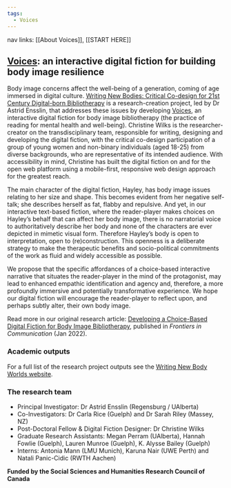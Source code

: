 ```yaml
---
tags:
  - Voices
---
```

nav links: [[About Voices]], [[START HERE]]

## [Voices](https://writing-new-bodies.web.app/): an interactive digital fiction for building body image resilience

Body image concerns affect the well-being of a generation, coming of age immersed in digital culture. [Writing New Bodies: Critical Co-design for 21st Century Digital-born Bibliotherapy](https://sites.google.com/ualberta.ca/writingnewbodies) is a research-creation project, led by Dr Astrid Ensslin, that addresses these issues by developing [Voices](https://writing-new-bodies.web.app/), an interactive digital fiction for body image bibliotherapy (the practice of reading for mental health and well-being). Christine Wilks is the researcher-creator on the transdisciplinary team, responsible for writing, designing and developing the digital fiction, with the critical co-design participation of a group of young women and non-binary individuals (aged 18-25) from diverse backgrounds, who are representative of its intended audience. With accessibility in mind, Christine has built the digital fiction on and for the open web platform using a mobile-first, responsive web design approach for the greatest reach.

The main character of the digital fiction, Hayley, has body image issues relating to her size and shape. This becomes evident from her negative self-talk; she describes herself as fat, flabby and repulsive. And yet, in our interactive text-based fiction, where the reader-player makes choices on Hayley’s behalf that can affect her body image, there is no narratorial voice to authoritatively describe her body and none of the characters are ever depicted in mimetic visual form. Therefore Hayley’s body is open to interpretation, open to (re)construction. This openness is a deliberate strategy to make the therapeutic benefits and socio-political commitments of the work as fluid and widely accessible as possible.

We propose that the specific affordances of a choice-based interactive narrative that situates the reader-player in the mind of the protagonist, may lead to enhanced empathic identification and agency and, therefore, a more profoundly immersive and potentially transformative experience. We hope our digital fiction will encourage the reader-player to reflect upon, and perhaps subtly alter, their own body image.

Read more in our original research article: [Developing a Choice-Based Digital Fiction for Body Image Bibliotherapy](https://www.frontiersin.org/articles/10.3389/fcomm.2021.786465/full), published in _Frontiers in Communication_ (Jan 2022).

### Academic outputs

For a full list of the research project outputs see the [Writing New Body Worlds website](https://sites.google.com/ualberta.ca/writingnewbodies/project-outputs).

### The research team

- Principal Investigator: Dr Astrid Ensslin (Regensburg / UAlberta)
- Co-Investigators: Dr Carla Rice (Guelph) and Dr Sarah Riley (Massey, NZ)
- Post-Doctoral Fellow & Digital Fiction Designer: Dr Christine Wilks
- Graduate Research Assistants: Megan Perram (UAlberta), Hannah Fowlie (Guelph), Lauren Munroe (Guelph), K. Alysse Bailey (Guelph)
- Interns: Antonia Mann (LMU Munich), Karuna Nair (UWE Perth) and Natali Panic-Cidic (RWTH Aachen)

**Funded by the Social Sciences and Humanities Research Council of Canada**
